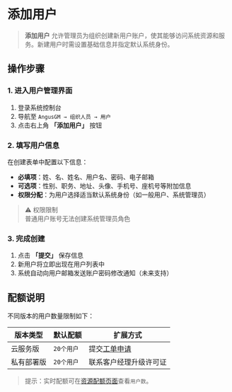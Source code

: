 # 添加用户

> **添加用户** 允许管理员为组织创建新用户账户，使其能够访问系统资源和服务。新建用户时需设置基础信息并指定默认系统身份。

## 操作步骤

### 1. 进入用户管理界面
1. 登录系统控制台
2. 导航至 `AngusGM → 组织人员 → 用户`
3. 点击右上角 **「添加用户」** 按钮

### 2. 填写用户信息
在创建表单中配置以下信息：
- **必填项**：姓、名、姓名、用户名、密码、电子邮箱
- **可选项**：性别、职务、地址、头像、手机号、座机号等附加信息
- **权限分配**：为用户选择适当默认系统身份（如一般用户、系统管理员）

> ⚠️ 权限限制  
> 普通用户账号无法创建系统管理员角色

### 3. 完成创建
1. 点击 **「提交」** 保存信息
2. 新用户将立即出现在用户列表中
3. 系统自动向用户邮箱发送账户密码修改通知（未来支持）

## 配额说明
不同版本的用户数量限制如下：

| 版本类型   | 默认配额  | 扩展方式                                              |
|------------|-------|---------------------------------------------------|
| 云服务版   | `20个用户` | 提交[工单申请](https://wo.xcan.cloud/workorders/create) |
| 私有部署版 | `20个用户` | 联系客户经理升级许可证                                 |

> 提示：实时配额可在[资源配额页面](../../introduction/quotas.md)查看`用户数`。